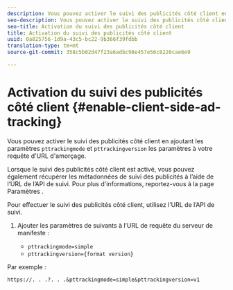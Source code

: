 ```yaml
---
description: Vous pouvez activer le suivi des publicités côté client en ajoutant les paramètres de version du mode de suivi des paquets et du mode de suivi des paquets à votre requête d'URL d'amorçage.
seo-description: Vous pouvez activer le suivi des publicités côté client en ajoutant les paramètres de version du mode de suivi des paquets et du mode de suivi des paquets à votre requête d'URL d'amorçage.
seo-title: Activation du suivi des publicités côté client
title: Activation du suivi des publicités côté client
uuid: 0a825756-1d9a-43c5-bc22-9b366f39fdbb
translation-type: tm+mt
source-git-commit: 358c5b02d47f23a6adbc98e457e56c8220cae6e9

---
```



# Activation du suivi des publicités côté client {#enable-client-side-ad-tracking}

Vous pouvez activer le suivi des publicités côté client en ajoutant les paramètres `pttrackingmode` et `pttrackingversion` les paramètres à votre requête d&#39;URL d&#39;amorçage.

Lorsque le suivi des publicités côté client est activé, vous pouvez également récupérer les métadonnées de suivi des publicités à l’aide de l’URL de l’API de suivi. Pour plus d&#39;informations, reportez-vous à la page Paramètres [](../../msapi-topics/ms-at-effectiveness/notvsdk-csat-ms-interface.md).

Pour effectuer le suivi des publicités côté client, utilisez l’URL de l’API de suivi.

1. Ajouter les paramètres de suivants à l’URL de requête du serveur de manifeste :

   * `pttrackingmode=simple`
   * `pttrackingversion={format version}`

Par exemple :

```
https://. . .?. . .&pttrackingmode=simple&pttrackingversion=v1
```
